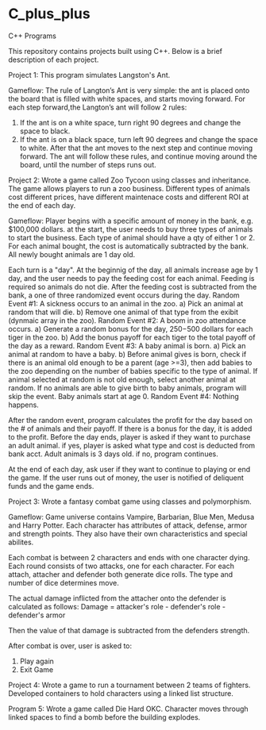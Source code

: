 # C_plus_plus
C++ Programs 


This repository contains projects built using C++. Below is a brief description of each project.

Project 1: This program simulates Langston's Ant.

  Gameflow:
  The rule of Langton’s Ant is very simple: the ant is placed onto the board that is filled with white spaces, and starts moving forward. 
  For each step forward,the Langton’s ant will follow 2 rules:

  1) If the ant is on a white space, turn right 90 degrees and change the space to black.
  2) If the ant is on a black space, turn left 90 degrees and change the space to white. After that the ant moves to the next step and continue moving forward.
  The ant will follow these rules, and continue moving around the board, until the number of steps runs out.

Project 2: Wrote a game called Zoo Tycoon using classes and inheritance. The game allows players to run a zoo business. 
Different types of animals cost different prices, have different maintenace costs and different ROI at the end of each day.

  Gameflow: 
  Player begins with a specific amount of money in the bank, e.g. $100,000 dollars. at the start, the user
  needs to buy three types of animals to start the business. Each type of animal should have a qty of
  either 1 or 2. For each animal bought, the cost is automatically subtracted by the bank. All newly
  bought animals are 1 day old.
  
  Each turn is a "day". At the beginnig of the day, all animals increase age by 1 day, and the user needs
  to pay the feeding cost for each animal. Feeding is required so animals do not die. After the feeding
  cost is subtracted from the bank, a one of three randomized event occurs during the day.
      Random Event #1: A sickness occurs to an animal in the zoo.
          a) Pick an animal at random that will die.
          b) Remove one animal of that type from the exibit (dynmaic array in the zoo).
      Random Event #2: A boom in zoo attendance occurs.
          a) Generate a random bonus for the day, $250-$500 dollars for each tiger in the zoo.
          b) Add the bonus payoff for each tiger to the total payoff of the day as a reward.
      Random Event #3: A baby animal is born.
          a) Pick an animal at random to have a baby.
          b) Before animal gives is born, check if there is an animal old enough to be a parent (age >=3),
             then add babies to the zoo depending on the number of babies specific to the type of animal.
             If animal selected at random is not old enough, select another animal at random.
             If no animals are able to give birth to baby animals, program will skip the event.
             Baby animals start at age 0.
      Random Event #4: Nothing happens.
      
  After the random event, program calculates the profit for the day based on the # of animals and their payoff.
  If there is a bonus for the day, it is added to the profit. Before the day ends, player is asked if they want
  to purchase an adult animal. 
      if yes, player is asked what type and cost is deducted from bank acct. Adult animals is 3 days old.
      if no, program continues.
      
  At the end of each day, ask user if they want to continue to playing or end the game.
  If the user runs out of money, the user is notified of deliquent funds and the game ends.

Project 3: Wrote a fantasy combat game using classes and polymorphism.

  Gameflow: Game universe contains Vampire, Barbarian, Blue Men, Medusa and Harry Potter. Each character has
  attributes of attack, defense, armor and strength points. They also have their own characteristics and
  special abilites.
  
  Each combat is between 2 characters and ends with one character dying. Each round consists of two attacks,
  one for each character. For each attach, attacher and defender both generate dice rolls. The type and
  number of dice determines move. 
  
  The actual damage inflicted from the attacher onto the defender is calculated as follows:
  Damage = attacker's role - defender's role - defender's armor
  
  Then the value of that damage is subtracted from the defenders strength. 
  
  After combat is over, user is asked to:
  1) Play again
  2) Exit Game


Project 4: Wrote a game to run a tournament between 2 teams of fighters. Developed containers to hold characters using a linked list structure.
      
Program 5: Wrote a game called Die Hard OKC. Character moves through linked spaces to find a bomb before the building explodes. 
